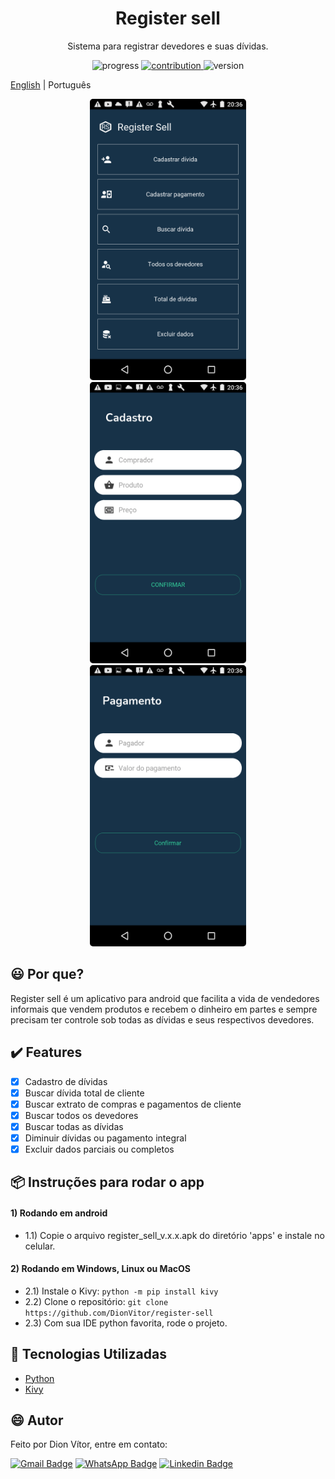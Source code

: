 <h1 align="center"> Register sell </h1>
<p align="center"> Sistema para registrar devedores e suas dívidas. </p>

<p align="center">
  <a>
    <img src="https://img.shields.io/badge/progresso-80%25-brightgreen.svg" alt="progress">
  </a>
  <a href="http://makeapullrequest.com">
    <img src="https://img.shields.io/badge/contribuição-bem%20vindo-brightgreen.svg" alt="contribution">
  </a>
  <a>
    <img src="https://img.shields.io/badge/versão-2.0-brightgreen.svg" alt="version">
  </a>
</p>

[English](https://github.com/DionVitor/register-sell/blob/master/README.md) | Português

<p align="center">
  <kbd>
    <img width="250" style="border-radius: 5px" height="450" src="imgs_md/menu.png" alt="Menu">
  </kbd>

  <kbd>
    <img width="250" style="border-radius: 5px" height="450" src="imgs_md/register.png" alt="Register sell">
  </kbd>

  <kbd>
    <img width="250" style="border-radius: 5px" height="450" src="imgs_md/payment.png" alt="Payment">
  </kbd>
</p>

## :smiley: Por que?

Register sell é um aplicativo para android que facilita a vida de vendedores informais que vendem produtos
e recebem o dinheiro em partes e sempre precisam ter controle sob todas as dívidas e seus respectivos devedores.

## :heavy_check_mark: Features

- [x] Cadastro de dívidas
- [x] Buscar dívida total de cliente
- [x] Buscar extrato de compras e pagamentos de cliente
- [x] Buscar todos os devedores
- [x] Buscar todas as dívidas
- [x] Diminuir dívidas ou pagamento integral
- [x] Excluir dados parciais ou completos

## :package: Instruções para rodar o app

#### 1) Rodando em android
- 1.1) Copie o arquivo register_sell_v.x.x.apk do diretório 'apps' e instale no celular.

#### 2) Rodando em Windows, Linux ou MacOS
- 2.1) Instale o Kivy: `python -m pip install kivy`
- 2.2) Clone o repositório: `git clone https://github.com/DionVitor/register-sell`
- 2.3) Com sua IDE python favorita, rode o projeto.

## :hammer: Tecnologias Utilizadas

- [Python](https://www.python.org/)
- [Kivy](https://kivy.org/)


## :smile: Autor

Feito por Dion Vítor, entre em contato:

[![Gmail Badge](https://img.shields.io/badge/-dionvictor11@gmail.com-c14438?style=flat-square&logo=Gmail&logoColor=white&link=mailto:dionvictor11@gmail.com)](mailto:dionvictor11@gmail.com)
[![WhatsApp Badge](https://img.shields.io/badge/-WhatsApp-green?style=flat-square&logo=WhatsApp&logoColor=white&link=https://api.whatsapp.com/send?phone=5561998822233)](https://api.whatsapp.com/send?phone=5561998822233)
[![Linkedin Badge](https://img.shields.io/badge/-Dion%20V%C3%ADtor-blue?style=flat-square&logo=Linkedin&logoColor=white&link=https://www.linkedin.com/in/dion-v%C3%ADtor-a519631aa/)](https://www.linkedin.com/in/dion-v%C3%ADtor-a519631aa/)
